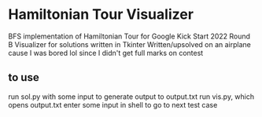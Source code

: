 # Hamiltonian Tour Visualizer
BFS implementation of Hamiltonian Tour for Google Kick Start 2022 Round B
Visualizer for solutions written in Tkinter
Written/upsolved on an airplane cause I was bored lol since I didn't get full marks on contest

## to use
run sol.py with some input to generate output to output.txt
run vis.py, which opens output.txt
enter some input in shell to go to next test case
